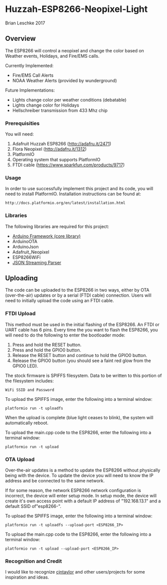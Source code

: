 # Huzzah-ESP8266-Neopixel-Light
Brian Leschke 2017

## **Overview**

The ESP8266 will control a neopixel and change the color based on Weather events, Holidays, and Fire/EMS calls. 

Currently Implemented:
* Fire/EMS Call Alerts
* NOAA Weather Alerts (provided by wunderground)

Future Implementations:
* Lights change color per weather conditions (debatable)
* Lights change color for Holidays
* Hellschreiber transmission from 433 Mhz chip

### **Prerequisities**

You will need:

1. Adafruit Huzzah ESP8266 (http://adafru.it/2471)
2. Flora Neopixel (http://adafru.it/1312)
3. PlatformIO
4. Operating system that supports PlatformIO
5. FTDI cable (https://www.sparkfun.com/products/9717)

### **Usage**

In order to use successfully implement this project and its code, you will need to install PlatformIO.
Installation instructions can be found at:

    http://docs.platformio.org/en/latest/installation.html
    
### **Libraries**

The following libraries are required for this project:
    
  * [Arduino Framework (core library)](https://github.com/esp8266/Arduino)
  * ArduinoOTA
  * ArduinoJson
  * Adafruit_Neopixel
  * ESP8266WiFi
  * [JSON Streaming Parser](https://github.com/squix78/json-streaming-parser)
        
## **Uploading**

The code can be uploaded to the ESP8266 in two ways, either by OTA (over-the-air) updates or by a serial (FTDI cable) connection. 
Users will need to initially upload the code using an FTDI cable.

### **FTDI Upload**

This method must be used in the initial flashing of the ESP8266. An FTDI or UART cable has 6 pins.
Every time the you want to flash the ESP8266, you will need to do the following to enter the bootloader mode:

  1. Press and hold the RESET button.
  2. Press and hold the GPIO0 button.
  3. Release the RESET button and continue to hold the GPIO0 button.
  4. Release the GPIO0 button (you should see a faint red glow from the GPIO0 LED).
  
The stock firmware is SPIFFS filesystem. Data to be written to this portion of the filesystem includes:

    WiFi SSID and Password
  
To upload the SPIFFS image, enter the following into a terminal window:

    platformio run -t uploadfs
  
When the upload is complete (blue light ceases to blink), the system will automatically reboot. 

To upload the main.cpp code to the ESP8266, enter the following into a terminal window:
  
    platformio run -t upload

### **OTA Upload**

Over-the-air updates is a method to update the ESP8266 without physically being with the device. To update the device you will need to
know the IP address and be connected to the same network.

If for some reason, the network ESP8266 network configuration is incorrect, the device will enter setup mode.
In setup mode, the device will create it's own access point with a default IP address of "192.168.13.1" and a default SSID of"esp8266-".

To upload the SPIFFS image, enter the following into a terminal window:

    platformio run -t uploadfs --upload-port <ESP8266_IP>
    
To upload the main.cpp code to the ESP8266, enter the following into a terminal window:
    
    platformio run -t upload --upload-port <ESP8266_IP>

        
### **Recognition and Credit**
I would like to recognize [cjntaylor](https://github.com/cjntaylor/) and other users/projects for some inspiration and ideas.

